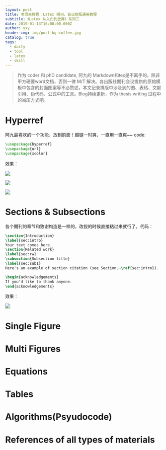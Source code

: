 ```yaml
---
layout: post
title: 老母亲教程：Latex 期刊、会议排版通用教程
subtitle: 《Latex 从入门到放弃》系列三
date: 2019-01-13T16:00:00.000Z
author: yxy
header-img: img/post-bg-coffee.jpg
catalog: true
tags:
  - daily
  - tool
  - latex
  - skill
---
```


> 作为 coder 和 phD candidate, 阿九的 Markdown和tex是不离手的。除非甲方硬要word文档，否则一律 M/T 解决。各出版社期刊会议提供的原始模板中包含的封面图案等不必赘述，本文记录排版中涉及到的图、表格、文献引用、伪代码、公式中的工具。Blog持续更新，作为 thesis writing 过程中的减压方式吧。

# Hyperref

阿九最喜欢的一个功能，放到前面！超链一时爽，一直用一直爽~~ code:

```latex
\usepackage{hyperref}
\usepackage{url}
\usepackage{xcolor}
```

效果：

![](https://pt.sjtu.edu.cn/picbucket/95136_154752494908.png)

![](https://pt.sjtu.edu.cn/picbucket/95136_154752503783.png)

![](https://pt.sjtu.edu.cn/picbucket/95136_154752511482.png)

# Sections & Subsections

各个期刊的章节和致谢构造是一样的，改投的时候直接粘过来就行了。代码：

```latex
\section{Introduction}
\label{sec:intro}
Your text comes here.
\section{Related work}
\label{sec:rw}
\subsection{Subsection title}
\label{sec:sub1}
Here's an example of section citation (see Section.~\ref{sec:intro}).

\begin{acknowledgements}
If you'd like to thank anyone.
\end{acknowledgements}
```

效果：

![](https://pt.sjtu.edu.cn/picbucket/95136_154752553572.png)

# Single Figure

# Multi Figures

# Equations

# Tables

# Algorithms(Psyudocode)

# References of all types of materials
